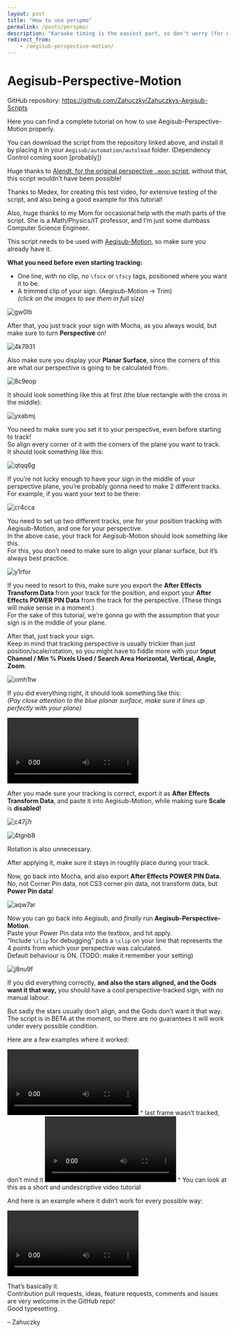 ```yaml
---
layout: post
title: "How to use perspmo"
permalink: /posts/perspmo/
description: "Karaoke timing is the easiest part, so don't worry (for now)"
redirect_from:
    - /aegisub-perspective-motion/
---
```


# Aegisub-Perspective-Motion

GitHub repository: <https://github.com/Zahuczky/Zahuczkys-Aegisub-Scripts>

Here you can find a complete tutorial on how to use Aegisub-Perspective-Motion properly.

You can download the script from the repository linked above, and install it by placing it in your `Aegisub/automation/autoload` folder. (Dependency Control coming soon [probably])

Huge thanks to [Alendt, for the original perspective `.moon` script](https://github.com/Alendt/Aegisub-Scripts), without that, this script wouldn’t have been possible!

Thanks to Medex, for creating this test video, for extensive testing of the script, and also being a good example for this tutorial!

Also, huge thanks to my Mom for occasional help with the math parts of the script. She is a Math/Physics/IT professor, and I’m just some dumbass Computer Science Engineer.

This script needs to be used *with* [Aegisub-Motion](https://github.com/TypesettingTools/Aegisub-Motion), so make sure you already have it.

**What you need before even starting tracking:**

- One line, with no clip, no `\fscx` or `\fscy` tags, positioned where you want it to be.
- A trimmed clip of your sign. (Aegisub-Motion -> Trim)  
  *(click on the images to see them in full size)*

![gw0lti](https://files.catbox.moe/gw0lti.png)

After that, you just track your sign with Mocha, as you always would, but make sure to turn **Perspective** on!

![4k7931](https://files.catbox.moe/4k7931.png)

Also make sure you display your **Planar Surface**, since the corners of this are what our perspective is going to be calculated from.

![8c9eop](https://files.catbox.moe/8c9eop.png)

It should look something like this at first (the blue rectangle with the cross in the middle):

![yxabmj](https://files.catbox.moe/yxabmj.png)

You need to make sure you set it to your perspective, even before starting to track!  
So align every corner of it with the corners of the plane you want to track.  
It should look something like this:

![qtqq6g](https://files.catbox.moe/qtqq6g.png)

If you’re not lucky enough to have your sign in the middle of your perspective plane, you’re probably gonna need to make 2 different tracks.  
For example, if you want your text to be there:

![cr4cca](https://files.catbox.moe/cr4cca.png)

You need to set up two different tracks, one for your position tracking with Aegisub-Motion, and one for your perspective.  
In the above case, your track for Aegisub-Motion should look something like this.  
For this, you don’t need to make sure to align your planar surface, but it’s always best practice.

![y1rfor](https://files.catbox.moe/y1rfor.png)

If you need to resort to this, make sure you export the **After Effects Transform Data** from your track for the position, and export your **After Effects POWER PIN Data** from the track for the perspective. (These things will make sense in a moment.)  
For the sake of this tutorial, we’re gonna go with the assumption that your sign is in the middle of your plane.

After that, just track your sign.  
Keep in mind that tracking perspective is usually trickier than just position/scale/rotation, so you might have to fiddle more with your **Input Channel / Min % Pixels Used / Search Area Horizontal, Vertical, Angle, Zoom**.

![omh1tw](https://files.catbox.moe/omh1tw.png)

If you did everything right, it should look something like this:  
*(Pay close attention to the blue planar surface, make sure it lines up perfectly with your plane)*

<video controls src="https://files.catbox.moe/fbol0v.mp4" style="max-width:100%; height:auto;">
  <a href="https://files.catbox.moe/fbol0v.mp4">Watch the video</a>
</video>

After you made sure your tracking is correct, export it as **After Effects Transform Data**, and paste it into Aegisub-Motion, while making sure **Scale** is **disabled!**

![c47j7r](https://files.catbox.moe/c47j7r.png)

![4tgnb8](https://files.catbox.moe/4tgnb8.png)

Rotation is also unnecessary.

After applying it, make sure it stays in roughly place during your track.

Now, go back into Mocha, and also export **After Effects POWER PIN Data**.  
No, not Corner Pin data, not CS3 corner pin data, not transform data, but **Power Pin data**!

![aqw7ar](https://files.catbox.moe/aqw7ar.png)

Now you can go back into Aegisub, and *finally* run **Aegisub-Perspective-Motion**.  
Paste your Power Pin data into the textbox, and hit apply.  
“Include `\clip` for debugging” puts a `\clip` on your line that represents the 4 points from which your perspective was calculated.  
Default behaviour is ON. (TODO: make it remember your setting)

![j8nu9f](https://files.catbox.moe/j8nu9f.png)

If you did everything correctly, **and also the stars aligned, and the Gods want it that way,** you should have a cool perspective-tracked sign, with no manual labour.

But sadly the stars usually don’t align, and the Gods don’t want it that way.  
The script is in BETA at the moment, so there are no guarantees it will work under every possible condition.

Here are a few examples where it worked:

<video controls src="https://files.catbox.moe/12klk7.mp4" style="max-width:100%; height:auto;">
  <a href="https://files.catbox.moe/12klk7.mp4">Watch the video</a>
</video>  
^ last frame wasn’t tracked, don’t mind it

<video controls src="https://files.catbox.moe/08iz69.mp4" style="max-width:100%; height:auto;">
  <a href="https://files.catbox.moe/08iz69.mp4">Watch the video</a>
</video>  
^ You can look at this as a short and undescriptive video tutorial

And here is an example where it didn’t work for every possible way:

<video controls src="https://files.catbox.moe/3ryjmx.mp4" style="max-width:100%; height:auto;">
  <a href="https://files.catbox.moe/3ryjmx.mp4">Watch the video</a>
</video>

That’s basically it.  
Contribution pull requests, ideas, feature requests, comments and issues are very welcome in the GitHub repo!  
Good typesetting.

– Zahuczky

